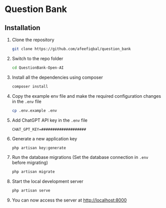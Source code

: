 # Question Bank

## Installation

1. Clone the repository

    ```bash
    git clone https://github.com/afeefiqbal/question_bank
    ```

2. Switch to the repo folder

    ```bash
    cd QuestionBank-Open-AI
    ```

3. Install all the dependencies using composer

    ```bash
    composer install
    ```

4. Copy the example env file and make the required configuration changes in the `.env` file

    ```bash
    cp .env.example .env
    ```

5. Add ChatGPT API key in the `.env` file

    ```env
    CHAT_GPT_KEY=####################
    ```

6. Generate a new application key

    ```bash
    php artisan key:generate
    ```

7. Run the database migrations (Set the database connection in `.env` before migrating)

    ```bash
    php artisan migrate
    ```

8. Start the local development server

    ```bash
    php artisan serve
    ```

9. You can now access the server at [http://localhost:8000](http://localhost:8000)

